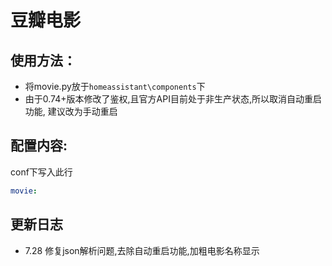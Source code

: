 # 豆瓣电影

## 使用方法：

- 将movie.py放于`homeassistant\components`下
- 由于0.74+版本修改了鉴权,且官方API目前处于非生产状态,所以取消自动重启功能,
建议改为手动重启
## 配置内容:

conf下写入此行
```yaml
movie:
```

## 更新日志
- 7.28 修复json解析问题,去除自动重启功能,加粗电影名称显示